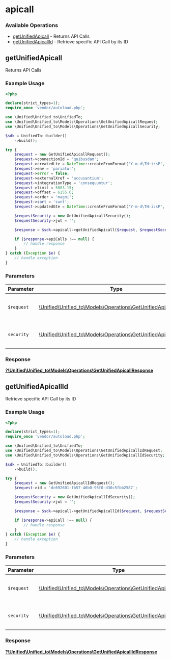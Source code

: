 # apicall

### Available Operations

* [getUnifiedApicall](#getunifiedapicall) - Returns API Calls
* [getUnifiedApicallId](#getunifiedapicallid) - Retrieve specific API Call by its ID

## getUnifiedApicall

Returns API Calls

### Example Usage

```php
<?php

declare(strict_types=1);
require_once 'vendor/autoload.php';

use \Unified\Unified_to\UnifiedTo;
use \Unified\Unified_to\Models\Operations\GetUnifiedApicallRequest;
use \Unified\Unified_to\Models\Operations\GetUnifiedApicallSecurity;

$sdk = UnifiedTo::builder()
    ->build();

try {
    $request = new GetUnifiedApicallRequest();
    $request->connectionId = 'quibusdam';
    $request->createdLte = DateTime::createFromFormat('Y-m-d\TH:i:sP', '2022-02-04T19:17:08.641Z');
    $request->env = 'pariatur';
    $request->error = false;
    $request->externalXref = 'accusantium';
    $request->integrationType = 'consequuntur';
    $request->limit = 5083.15;
    $request->offset = 6155.6;
    $request->order = 'magni';
    $request->sort = 'sunt';
    $request->updatedGte = DateTime::createFromFormat('Y-m-d\TH:i:sP', '2020-06-16T10:20:37.479Z');

    $requestSecurity = new GetUnifiedApicallSecurity();
    $requestSecurity->jwt = '';

    $response = $sdk->apicall->getUnifiedApicall($request, $requestSecurity);

    if ($response->apiCalls !== null) {
        // handle response
    }
} catch (Exception $e) {
    // handle exception
}
```

### Parameters

| Parameter                                                                                                               | Type                                                                                                                    | Required                                                                                                                | Description                                                                                                             |
| ----------------------------------------------------------------------------------------------------------------------- | ----------------------------------------------------------------------------------------------------------------------- | ----------------------------------------------------------------------------------------------------------------------- | ----------------------------------------------------------------------------------------------------------------------- |
| `$request`                                                                                                              | [\Unified\Unified_to\Models\Operations\GetUnifiedApicallRequest](../../models/operations/GetUnifiedApicallRequest.md)   | :heavy_check_mark:                                                                                                      | The request object to use for the request.                                                                              |
| `security`                                                                                                              | [\Unified\Unified_to\Models\Operations\GetUnifiedApicallSecurity](../../models/operations/GetUnifiedApicallSecurity.md) | :heavy_check_mark:                                                                                                      | The security requirements to use for the request.                                                                       |


### Response

**[?\Unified\Unified_to\Models\Operations\GetUnifiedApicallResponse](../../models/operations/GetUnifiedApicallResponse.md)**


## getUnifiedApicallId

Retrieve specific API Call by its ID

### Example Usage

```php
<?php

declare(strict_types=1);
require_once 'vendor/autoload.php';

use \Unified\Unified_to\UnifiedTo;
use \Unified\Unified_to\Models\Operations\GetUnifiedApicallIdRequest;
use \Unified\Unified_to\Models\Operations\GetUnifiedApicallIdSecurity;

$sdk = UnifiedTo::builder()
    ->build();

try {
    $request = new GetUnifiedApicallIdRequest();
    $request->id = 'dc692601-fb57-46b0-95f0-d30c5fbb2587';

    $requestSecurity = new GetUnifiedApicallIdSecurity();
    $requestSecurity->jwt = '';

    $response = $sdk->apicall->getUnifiedApicallId($request, $requestSecurity);

    if ($response->apiCall !== null) {
        // handle response
    }
} catch (Exception $e) {
    // handle exception
}
```

### Parameters

| Parameter                                                                                                                   | Type                                                                                                                        | Required                                                                                                                    | Description                                                                                                                 |
| --------------------------------------------------------------------------------------------------------------------------- | --------------------------------------------------------------------------------------------------------------------------- | --------------------------------------------------------------------------------------------------------------------------- | --------------------------------------------------------------------------------------------------------------------------- |
| `$request`                                                                                                                  | [\Unified\Unified_to\Models\Operations\GetUnifiedApicallIdRequest](../../models/operations/GetUnifiedApicallIdRequest.md)   | :heavy_check_mark:                                                                                                          | The request object to use for the request.                                                                                  |
| `security`                                                                                                                  | [\Unified\Unified_to\Models\Operations\GetUnifiedApicallIdSecurity](../../models/operations/GetUnifiedApicallIdSecurity.md) | :heavy_check_mark:                                                                                                          | The security requirements to use for the request.                                                                           |


### Response

**[?\Unified\Unified_to\Models\Operations\GetUnifiedApicallIdResponse](../../models/operations/GetUnifiedApicallIdResponse.md)**

